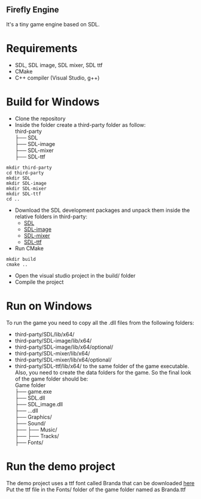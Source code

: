 ## Firefly Engine
It's a tiny game engine based on SDL. 

# Requirements
* SDL, SDL image, SDL mixer, SDL ttf
* CMake
* C++ compiler (Visual Studio, g++)

# Build for Windows
* Clone the repository
* Inside the folder create a third-party folder as follow:  
third-party  
├── SDL  
├── SDL-image  
├── SDL-mixer  
├── SDL-ttf  
```
mkdir third-party
cd third-party
mkdir SDL
mkdir SDL-image
mkdir SDL-mixer
mkdir SDL-ttf
cd ..
```
* Download the SDL development packages and unpack them inside the relative folders in third-party:
    * [SDL](https://github.com/libsdl-org/SDL/releases/download/release-2.30.5/SDL2-devel-2.30.5-VC.zip)
    * [SDL-image](https://github.com/libsdl-org/SDL_image/releases/download/release-2.8.2/SDL2_image-devel-2.8.2-VC.zip)
    * [SDL-mixer](https://github.com/libsdl-org/SDL_mixer/releases/download/release-2.8.0/SDL2_mixer-devel-2.8.0-VC.zip)
    * [SDL-ttf](https://github.com/libsdl-org/SDL_ttf/releases/download/release-2.22.0/SDL2_ttf-devel-2.22.0-VC.zip)
* Run CMake
```
mkdir build
cmake ..
```
* Open the visual studio project in the build/ folder
* Compile the project

# Run on Windows
To run the game you need to copy all the .dll files from the following folders:
* third-party/SDL/lib/x64/
* third-party/SDL-image/lib/x64/
* third-party/SDL-image/lib/x64/optional/
* third-party/SDL-mixer/lib/x64/
* third-party/SDL-mixer/lib/x64/optional/
* third-party/SDL-ttf/lib/x64/
to the same folder of the game executable.  
Also, you need to create the data folders for the game. So the final look of the game folder should be:  
Game folder  
├── game.exe  
├── SDL.dll  
├── SDL_image.dll  
├── ...dll  
├── Graphics/  
├── Sound/  
├── ├── Music/  
├── ├── Tracks/  
├── Fonts/  

# Run the demo project
The demo project uses a ttf font called Branda that can be downloaded [here](https://www.fontspace.com/get/family/974o8)
Put the ttf file in the Fonts/ folder of the game folder named as Branda.ttf